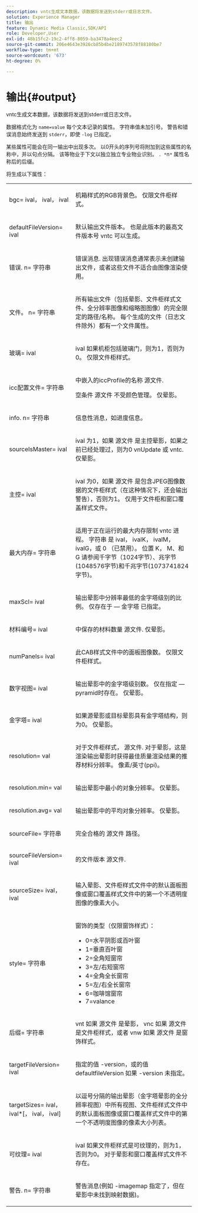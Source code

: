 ```yaml
---
description: vntc生成文本数据，该数据将发送到stderr或日志文件。
solution: Experience Manager
title: 输出
feature: Dynamic Media Classic,SDK/API
role: Developer,User
exl-id: 48b15fc2-19c2-4ff8-8059-ba3478a4eec2
source-git-commit: 206e4643e3926cb85b4be2189743578f88180be7
workflow-type: tm+mt
source-wordcount: '673'
ht-degree: 0%

---
```


# 输出{#output}

vntc生成文本数据，该数据将发送到stderr或日志文件。

数据格式化为 `name=value` 每个文本记录的属性。 字符串值未加引号。 警告和错误消息始终发送到 `stderr`，即使 `-log` 已指定。

某些属性可能会在同一输出中出现多次。 以0开头的序列号将附加到这些属性的名称中，并以句点分隔。 该等物业于下文以独立独立专业物业识别。 `. *`n`*` 属性名称后的后缀。

将生成以下属性：

<table id="simpletable_32AAA1A2DDB04BC6B86885E6223BF609"> 
 <tr class="strow"> 
  <td class="stentry"> <p><span class="codeph">bgc=<span class="varname"> ival</span>，<span class="varname"> ival</span>，<span class="varname"> ival</span></span> </p> </td> 
  <td class="stentry"> <p>机箱样式的RGB背景色。 仅限文件柜样式。 </p></td> 
 </tr> 
 <tr class="strow"> 
  <td class="stentry"> <p><span class="codeph">defaultFileVersion=<span class="varname"> ival</span></span> </p></td> 
  <td class="stentry"> <p>默认输出文件版本。 也是此版本的最高文件版本号 <span class="filepath"> vntc</span> 可以生成。 </p></td> 
 </tr> 
 <tr class="strow"> 
  <td class="stentry"> <p><span class="codeph">错误.<span class="varname"> n</span>=<span class="varname"> 字符串</span></span> </p></td> 
  <td class="stentry"> <p>错误消息. 出现错误消息通常表示未创建输出文件，或者这些文件不适合由图像渲染使用。 </p></td> 
 </tr> 
 <tr class="strow"> 
  <td class="stentry"> <p><span class="codeph">文件。<span class="varname"> n</span>=<span class="varname"> 字符串</span></span> </p></td> 
  <td class="stentry"> <p>所有输出文件（包括晕影、文件柜样式文件、全分辨率图像和缩略图图像）的完全限定的路径/名称。 每个生成的文件（日志文件除外）都有一个文件属性。 </p></td> 
 </tr> 
 <tr class="strow"> 
  <td class="stentry"> <p><span class="codeph">玻璃=<span class="varname"> ival</span></span> </p></td> 
  <td class="stentry"> <p><span class="varname"> ival</span> 如果机柜包括玻璃门，则为1，否则为0。 仅限文件柜样式。 </p></td> 
 </tr> 
 <tr class="strow"> 
  <td class="stentry"> <p><span class="codeph">icc配置文件=<span class="varname"> 字符串</span></span> </p></td> 
  <td class="stentry"> <p>中嵌入的iccProfile的名称 <span class="varname"> 源文件</span>. </p> <p>空条件 <span class="varname"> 源文件</span> 不受颜色管理。 仅晕影。 </p></td> 
 </tr> 
 <tr class="strow"> 
  <td class="stentry"> <p><span class="codeph">info.<span class="varname"> n</span>=<span class="varname"> 字符串</span></span> </p></td> 
  <td class="stentry"> <p>信息性消息，如进度信息。 </p></td> 
 </tr> 
 <tr class="strow"> 
  <td class="stentry"> <p><span class="codeph">sourceIsMaster=<span class="varname"> ival</span></span> </p></td> 
  <td class="stentry"> <p><span class="varname"> ival</span> 为1，如果 <span class="varname"> 源文件</span> 是主控晕影，如果之前已经处理过，则为0 <span class="filepath"> vnUpdate</span> 或 <span class="filepath"> vntc</span>. 仅晕影。 </p></td> 
 </tr> 
 <tr class="strow"> 
  <td class="stentry"> <p><span class="codeph">主控=<span class="varname"> ival</span></span> </p></td> 
  <td class="stentry"> <p><span class="varname"> ival</span> 为0，如果 <span class="varname"> 源文件</span> 是包含JPEG图像数据的文件柜样式（在这种情况下，还会输出警告），否则为1。 仅用于文件柜和窗口覆盖样式文件。 </p></td> 
 </tr> 
 <tr class="strow"> 
  <td class="stentry"> <p><span class="codeph">最大内存=<span class="varname"> 字符串</span></span> </p></td> 
  <td class="stentry"> <p>适用于正在运行的最大内存限制 <span class="filepath"> vntc</span> 进程。 <span class="varname"> 字符串</span> 是 <span class="varname"> ival</span>， <span class="varname"> ivalK</span>， <span class="varname"> ivalM</span>， <span class="varname"> ivalG</span>，或 <span class="codeph"> 0</span> （已禁用）。 位置 <span class="varname"> K</span>， <span class="varname"> M</span>、和 <span class="varname"> G</span> 请参阅千字节（1024字节）、兆字节(1048576字节)和千兆字节(1073741824字节)。 </p></td> 
 </tr> 
 <tr class="strow"> 
  <td class="stentry"> <p><span class="codeph">maxScl=<span class="varname"> ival</span></span> </p></td> 
  <td class="stentry"> <p>输出晕影中分辨率最低的金字塔级别的比例。 仅存在于 <span class="codeph">  — 金字塔</span> 已指定。 </p></td> 
 </tr> 
 <tr class="strow"> 
  <td class="stentry"> <p><span class="codeph">材料编号=<span class="varname"> ival</span></span> </p></td> 
  <td class="stentry"> <p>中保存的材料数量 <span class="varname"> 源文件</span>. 仅晕影。 </p></td> 
 </tr> 
 <tr class="strow"> 
  <td class="stentry"> <p><span class="codeph">numPanels=<span class="codeph"> ival</span></span> </p></td> 
  <td class="stentry"> <p>此CAB样式文件中的面板图像数。 仅限文件柜样式。 </p></td> 
 </tr> 
 <tr class="strow"> 
  <td class="stentry"> <p><span class="codeph">数字视图=<span class="codeph"> ival</span></span> </p></td> 
  <td class="stentry"> <p>输出晕影中的金字塔级别数。 仅在指定 — pyramid时存在。 仅晕影。 </p></td> 
 </tr> 
 <tr class="strow"> 
  <td class="stentry"> <p><span class="codeph">金字塔=<span class="varname"> ival</span></span> </p></td> 
  <td class="stentry"> <p>如果源晕影或目标晕影具有金字塔结构，则为0。 仅晕影。 </p></td> 
 </tr> 
 <tr class="strow"> 
  <td class="stentry"> <p><span class="codeph">resolution=<span class="varname"> val</span></span> </p></td> 
  <td class="stentry"> <p>对于文件柜样式，<span class="varname"> 源文件</span>. 对于晕影，这是渲染输出晕影时获得最佳质量渲染结果的推荐材料分辨率。 像素/英寸(ppi)。 </p></td> 
 </tr> 
 <tr class="strow"> 
  <td class="stentry"> <p><span class="codeph">resolution.min=<span class="varname"> val</span></span> </p></td> 
  <td class="stentry"> <p>输出晕影中最小的对象分辨率。 仅晕影。 </p></td> 
 </tr> 
 <tr class="strow"> 
  <td class="stentry"> <p><span class="codeph">resolution.avg=<span class="varname"> val</span></span> </p></td> 
  <td class="stentry"> <p>输出晕影中的平均对象分辨率。 仅晕影。 </p></td> 
 </tr> 
 <tr class="strow"> 
  <td class="stentry"> <p><span class="codeph">sourceFile=<span class="varname"> 字符串</span></span> </p></td> 
  <td class="stentry"> <p>完全合格的 <span class="varname"> 源文件</span> 路径。 </p></td> 
 </tr> 
 <tr class="strow"> 
  <td class="stentry"> <p><span class="codeph">sourceFileVersion=<span class="varname"> ival</span></span> </p></td> 
  <td class="stentry"> <p>的文件版本 <span class="varname"> 源文件</span>. </p></td> 
 </tr> 
 <tr class="strow"> 
  <td class="stentry"> <p><span class="codeph">sourceSize=<span class="varname"> ival</span>，<span class="varname"> ival</span></span> </p></td> 
  <td class="stentry"> <p>输入晕影、文件柜样式文件中的默认面板图像或窗口覆盖样式文件中的第一个不透明度图像的像素大小。 </p></td> 
 </tr> 
 <tr class="strow"> 
  <td class="stentry"> <p><span class="codeph">style=<span class="varname"> 字符串</span></span> </p></td> 
  <td class="stentry"> <p>窗饰的类型（仅限窗饰样式）： </p> <p> 
    <ul id="ul_51AECE556B8B40109FFAD2B315D0695C"> 
     <li id="li_3D3B9211C7AF4810883AE815BEBD4228">0=水平阴影或百叶窗 </li> 
     <li id="li_DE88052467D64ECDAEB29264FC3904E4">1=垂直百叶窗 </li> 
     <li id="li_6F976CABF7244B20A471391A685ED05F"> 2=全角短窗帘 </li> 
     <li id="li_E8D2B0B9189F4BDBB70E145E9196C1CD">3=左/右短窗帘 </li> 
     <li id="li_026F043A50D34C8AB850D9832F375DB7"> 4=全角全长窗帘 </li> 
     <li id="li_283A2E5BFF75461B8F697FFF0796361F"> 5=左/右全长窗帘 </li> 
     <li id="li_E175BA9EAE1F46B89109F4892FF54656"> 6=咖啡馆窗帘 </li> 
     <li id="li_79D2F7F68C4746F3B6742EFECD01BDD9"> 7=valance </li> 
    </ul> </p> </td> 
 </tr> 
 <tr class="strow"> 
  <td class="stentry"> <p><span class="codeph">后缀=<span class="varname"> 字符串</span></span> </p></td> 
  <td class="stentry"> <p><span class="codeph"> vnt</span> 如果 <span class="varname"> 源文件</span> 是晕影， <span class="codeph"> vnc</span> 如果 <span class="varname"> 源文件</span> 是文件柜样式，或者 <span class="codeph"> vnw</span> 如果 <span class="varname"> 源文件</span> 是窗饰样式。 </p></td> 
 </tr> 
 <tr class="strow"> 
  <td class="stentry"> <p><span class="codeph">targetFileVersion=<span class="varname"> ival</span></span> </p></td> 
  <td class="stentry"> <p>指定的值 <span class="codeph"> -version</span>，或的值<span class="codeph"> defaultfileVersion</span> 如果<span class="codeph"> -version</span> 未指定。 </p></td> 
 </tr> 
 <tr class="strow"> 
  <td class="stentry"> <p><span class="codeph">targetSizes=<span class="varname"> ival</span>，<span class="varname"> ival</span>*[，<span class="varname"> ival</span>，<span class="varname"> ival</span>]</span> </p></td> 
  <td class="stentry"> <p>以逗号分隔的输出晕影（金字塔晕影的全分辨率视图）中所有视图、文件柜样式文件中的默认面板图像或窗口覆盖样式文件中的第一个不透明度图像的像素大小列表。 </p> </td> 
 </tr> 
 <tr class="strow"> 
  <td class="stentry"> <p><span class="codeph">可纹理=<span class="varname"> ival</span></span> </p></td> 
  <td class="stentry"> <p><span class="varname"> ival</span> 如果文件柜样式是可纹理的，则为1，否则为0。 对于晕影和窗口覆盖样式文件不存在。 </p></td> 
 </tr> 
 <tr class="strow"> 
  <td class="stentry"> <p><span class="codeph">警告.<span class="varname"> n</span>=<span class="varname"> 字符串</span></span> </p></td> 
  <td class="stentry"> <p>警告消息(例如 <span class="codeph"> -imagemap</span> 指定了，但在晕影中未找到映射数据)。 </p></td> 
 </tr> 
</table>
